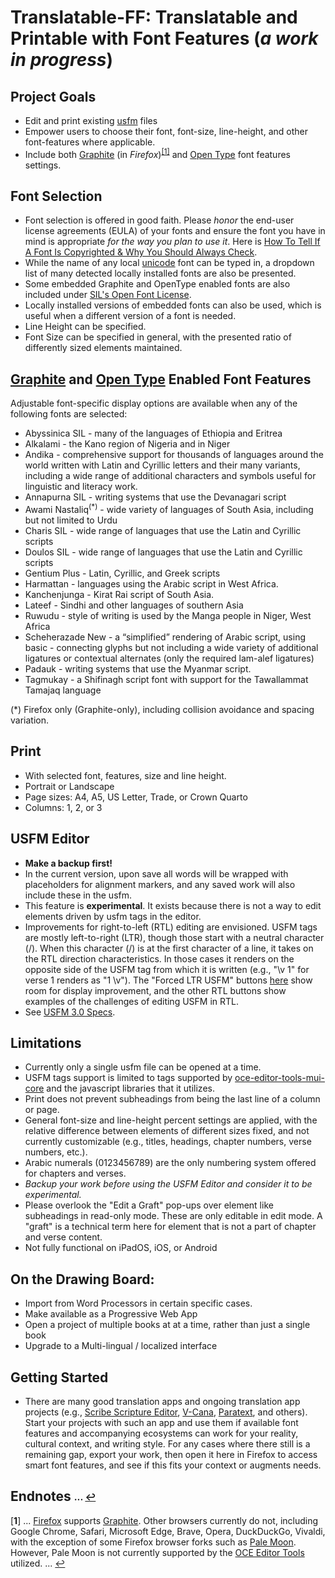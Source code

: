 # Translatable-FF: Translatable and Printable with Font Features (*a work in progress*)

## Project Goals
- Edit and print existing [usfm](https://ubsicap.github.io/usfm/) files
- Empower users to choose their font, font-size, line-height, and other font-features where applicable.
- Include both [Graphite](https://graphite.sil.org/) (in *Firefox*)<sup id="a1">[[1]](#f1)</sup> and [Open Type](https://developer.mozilla.org/en-US/docs/Web/CSS/font-feature-settings) font features settings.

## Font Selection
- Font selection is offered in good faith. Please *honor* the end-user license agreements (EULA) of your fonts and ensure the font you have in mind is appropriate *for the way you plan to use it*. Here is [How To Tell If A Font Is Copyrighted & Why You Should Always Check](https://logosbynick.com/how-to-tell-if-a-font-is-copyrighted/).
- While the name of any local [unicode](https://en.wikipedia.org/wiki/Unicode) font can be typed in, a dropdown list of many detected locally installed fonts are also be presented.
- Some embedded Graphite and OpenType enabled fonts are also included under [SIL's Open Font License](https://openfontlicense.org/how-to-use-ofl-fonts/).
- Locally installed versions of embedded fonts can also be used, which is useful when a different version of a font is needed.
- Line Height can be specified.
- Font Size can be specified in general, with the presented ratio of differently sized elements maintained.

## [Graphite](https://graphite.sil.org/) and [Open Type](https://developer.mozilla.org/en-US/docs/Web/CSS/font-feature-settings) Enabled Font Features
Adjustable font-specific display options are available when any of the following fonts are selected:
- Abyssinica SIL - many of the languages of Ethiopia and Eritrea
- Alkalami - the Kano region of Nigeria and in Niger
- Andika - comprehensive support for thousands of languages around the world written with  Latin and Cyrillic letters and their many variants, including a wide range of additional characters and symbols useful for linguistic and literacy work.
- Annapurna SIL - writing systems that use the Devanagari script
- Awami Nastaliq<sup>(*)</sup> - wide variety of languages of South Asia, including but not limited to Urdu
- Charis SIL - wide range of languages that use the Latin and Cyrillic scripts
- Doulos SIL - wide range of languages that use the Latin and Cyrillic scripts
- Gentium Plus - Latin, Cyrillic, and Greek scripts
- Harmattan - languages using the Arabic script in West Africa.
- Kanchenjunga - Kirat Rai script of South Asia.
- Lateef - Sindhi and other languages of southern Asia
- Ruwudu - style of writing is used by the Manga people in Niger, West Africa
- Scheherazade New - a “simplified” rendering of Arabic script, using basic - connecting glyphs but not including a wide variety of additional ligatures or contextual alternates (only the required lam-alef ligatures)
- Padauk - writing systems that use the Myanmar script.
- Tagmukay - a Shifinagh script font with support for the Tawallammat Tamajaq language

(*) Firefox only (Graphite-only), including collision avoidance and spacing variation.

## Print
- With selected font, features, size and line height.
- Portrait or Landscape
- Page sizes: A4, A5, US Letter, Trade, or Crown Quarto
- Columns: 1, 2, or 3

## USFM Editor
- **Make a backup first!**
- In the current version, upon save all words will be wrapped with placeholders for alignment markers, and any saved work will also include these in the usfm. 
- This feature is **experimental**. It exists because there is not a way to edit elements driven by usfm tags in the editor.
- Improvements for right-to-left (RTL) editing are envisioned. USFM tags are mostly left-to-right (LTR), though those start with a neutral character (/). When this character (/) is at the first character of a line, it takes on the RTL direction characteristics. In those cases it renders on the opposite side of the USFM tag from which it is written (e.g., "\v 1" for verse 1 renders as "1 \v"). The "Forced LTR USFM" buttons [here](https://codesandbox.io/p/sandbox/font-detect-rhl-usedetectdir-default-regex-2sdsmt?file=%2Fsrc%2Fcomponents%2FHighlightMatches.jsx) show room for display improvement, and the other RTL buttons show examples of the challenges of editing USFM in RTL.
- See [USFM 3.0 Specs](https://ubsicap.github.io/usfm/).

## Limitations
- Currently only a single usfm file can be opened at a time.
- USFM tags support is limited to tags supported by [oce-editor-tools-mui-core](https://oce-editor-tools-mui-core.netlify.app/) and the javascript libraries that it utilizes.
- Print does not prevent subheadings from being the last line of a column or page.
- General font-size and line-height percent settings are applied, with the relative difference between elements of different sizes fixed, and not currently customizable (e.g., titles, headings, chapter numbers, verse numbers, etc.).
- Arabic numerals (0123456789) are the only numbering system offered for chapters and verses.
- *Backup your work before using the USFM Editor and consider it to be experimental.*
- Please overlook the "Edit a Graft" pop-ups over element like subheadings in read-only mode. These are only editable in edit mode.  A "graft" is a technical term here for element that is not a part of chapter and verse content.
- Not fully functional on iPadOS, iOS, or Android

## On the Drawing Board:
- Import from Word Processors in certain specific cases.
- Make available as a Progressive Web App
- Open a project of multiple books at at a time, rather than just a single book
- Upgrade to a Multi-lingual / localized interface

## Getting Started
- There are many good translation apps and ongoing translation app projects (e.g., [Scribe Scripture Editor](https://scribe.bible/), [V-Cana](https://v-cana.com/), [Paratext](https://paratext.org/), and others). Start your projects with such an app and use them if available font features and accompanying ecosystems can work for your reality, cultural context, and writing style. For any cases where there still is a remaining gap, export your work, then open it here in Firefox to access smart font features, and see if this fits your context or augments needs.

## Endnotes <sub><sup>... [↩](#toc)</sup></sub>
[<b id="f1">1</b>] ... [Firefox](https://www.mozilla.org/) supports [Graphite](https://graphite.sil.org/). Other browsers currently do not, including Google Chrome, Safari, Microsoft Edge, Brave, Opera, DuckDuckGo, Vivaldi, with the exception of some Firefox browser forks such as [Pale Moon](https://www.palemoon.org/). However, Pale Moon is not currently supported by the [OCE Editor Tools](https://github.com/RUN-Collaborations/translatable) utilized. ... [↩](#a1)